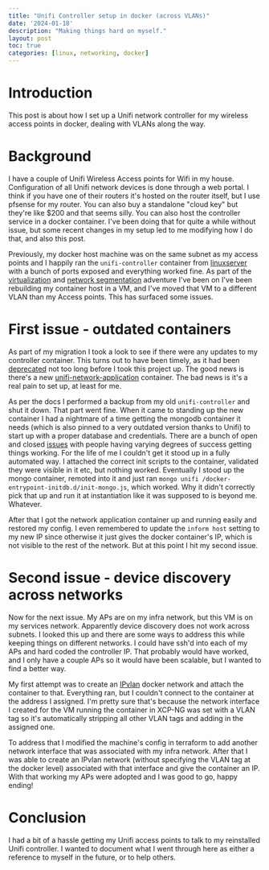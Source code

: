 ```yaml
---
title: "Unifi Controller setup in docker (across VLANs)"
date: '2024-01-18'
description: "Making things hard on myself."
layout: post
toc: true
categories: [linux, networking, docker]
---
```


# Introduction

This post is about how I set up a Unifi network controller for my wireless access points
in docker, dealing with VLANs along the way.

# Background

I have a couple of Unifi Wireless Access points for Wifi in my house. Configuration of
all Unifi network devices is done through a web portal. I think if you have one of their
routers it's hosted on the router itself, but I use pfsense for my router. You can
also buy a standalone "cloud key" but they're like $200 and that seems silly. You can
also host the controller service in a docker container. I've been doing that for quite a
while without issue, but some recent changes in my setup led to me modifying how I do that,
and also this post.

Previously, my docker host machine was on the same subnet as my access points and I happily
ran the `unifi-controller` container from [linuxserver](https://www.linuxserver.io/) with
a bunch of ports exposed and everything worked fine. As part of the [virtualization](2023-11-12-xcp-ng.md)
and [network segmentation](2023-04-09-network-rework.md) adventure I've been on I've been
rebuilding my container host in a VM, and I've moved that VM to a different VLAN than my
Access points. This has surfaced some issues.

# First issue - outdated containers

As part of my migration I took a look to see if there were any updates to my controller
container. This turns out to have been timely, as it had been
[deprecated](https://info.linuxserver.io/issues/2023-09-06-unifi-controller/) not too
long before I took this project up. The good news is there's a new
[unifi-network-application](https://github.com/linuxserver/docker-unifi-network-application)
container. The bad news is it's a real pain to set up, at least for me.

As per the docs I performed a backup from my old `unifi-controller` and shut it down.
That part went fine. When it came to standing up the new container I had a nightmare of
a time getting the mongodb container it needs (which is also pinned to a very outdated
version thanks to Unifi) to start up with a proper database and credentials. There are
a bunch of open and closed [issues](https://github.com/linuxserver/docker-unifi-network-application/issues)
with people having varying degrees of success getting things working. For the life of me
I couldn't get it stood up in a fully automated way. I attached the correct init scripts
to the container, validated they were visible in it etc, but nothing worked. Eventually
I stood up the mongo container, remoted into it and just ran `mongo unifi /docker-entrypoint-initdb.d/init-mongo.js`,
which worked. Why it didn't correctly pick that up and run it at instantiation like it
was supposed to is beyond me. Whatever.

After that I got the network application container up and running easily and restored my
config. I even remembered to update the `inform host` setting to my new IP since otherwise
it just gives the docker container's IP, which is not visible to the rest of the network.
But at this point I hit my second issue.

# Second issue - device discovery across networks

Now for the next issue. My APs are on my infra network, but this VM is on my services
network. Apparently device discovery does not work across subnets. I looked this up
and there are some ways to address this while keeping things on different networks. I could
have ssh'd into each of my APs and hard coded the controller IP. That probably would have
worked, and I only have a couple APs so it would have been scalable, but I wanted to find
a better way.

My first attempt was to create an [IPvlan](https://docs.docker.com/network/drivers/ipvlan/)
docker network and attach the container to that. Everything ran, but I couldn't connect
to the container at the address I assigned. I'm pretty sure that's because the network
interface I created for the VM running the container in XCP-NG was set with a VLAN tag
so it's automatically stripping all other VLAN tags and adding in the assigned one.

To address that I modified the machine's config in terraform to add another network interface
that was associated with my infra network. After that I was able to create an IPvlan network
(without specifying the VLAN tag at the docker level) associated with that interface and
give the container an IP. With that working my APs were adopted and I was good to go,
happy ending!

# Conclusion

I had a bit of a hassle getting my Unifi access points to talk to my reinstalled Unifi
controller. I wanted to document what I went through here as either a reference to myself
in the future, or to help others.
